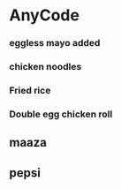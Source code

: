 # AnyCode
### eggless mayo added
### chicken noodles
### Fried rice
### Double egg chicken roll
## maaza
## pepsi
